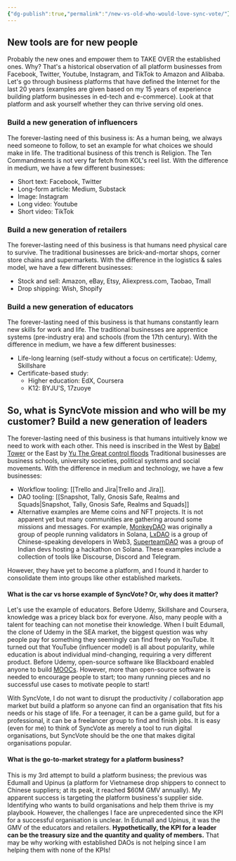 ```yaml
---
{"dg-publish":true,"permalink":"/new-vs-old-who-would-love-sync-vote/"}
---
```


New tools are for new people
---

Probably the new ones and empower them to TAKE OVER the established ones.
Why? That's a historical observation of all platform businesses from Facebook, Twitter, Youtube, Instagram, and TikTok to Amazon and Alibaba.
Let's go through business platforms that have defined the Internet for the last 20 years (examples are given based on my 15 years of experience building platform businesses in ed-tech and e-commerce).
Look at that platform and ask yourself whether they can thrive serving old ones.

### Build a new generation of influencers
The forever-lasting need of this business is: As a human being, we always need someone to follow, to set an example for what choices we should make in life. The traditional business of this trench is Religion. The Ten Commandments is not very far fetch from KOL's reel list.
With the difference in medium, we have a few different businesses:
- Short text: Facebook, Twitter
- Long-form article: Medium, Substack
- Image: Instagram
- Long video: Youtube
- Short video: TikTok

### Build a new generation of retailers
The forever-lasting need of this business is that humans need physical care to survive. The traditional businesses are brick-and-mortar shops, corner store chains and supermarkets.
With the difference in the logistics & sales model, we have a few different businesses:
- Stock and sell: Amazon, eBay, Etsy, Aliexpress.com, Taobao, Tmall
- Drop shipping: Wish, Shopify

### Build a new generation of educators
The forever-lasting need of this business is that humans constantly learn new skills for work and life. The traditional businesses are apprentice systems (pre-industry era) and schools (from the 17th century).
With the difference in medium, we have a few different businesses:
- Life-long learning (self-study without a focus on certificate): Udemy, Skillshare
- Certificate-based study: 
	- Higher education: EdX, Coursera
	- K12: BYJU'S, 17zuoye


So, what is SyncVote mission and who will be my customer?
Build a new generation of leaders
---
The forever-lasting need of this business is that humans intuitively know we need to work with each other. This need is inscribed in the West by [Babel Tower](https://en.wikipedia.org/wiki/Tower_of_Babel) or the East by [Yu The Great control floods](https://en.wikipedia.org/wiki/Yu_the_Great)  Traditional businesses are business schools, university societies, political systems and social movements.
With the difference in medium and technology, we have a few businesses:
- Workflow tooling: [[Trello and Jira\|Trello and Jira]].
- DAO tooling: [[Snapshot, Tally, Gnosis Safe,  Realms and Squads\|Snapshot, Tally, Gnosis Safe,  Realms and Squads]]
- Alternative examples are Meme coins and NFT projects. It is not apparent yet but many communities are gathering around some missions and messages. For example, [MonkeyDAO](https://monkedao.io/) was originally a group of people running validators in Solana, [LxDAO](https://lxdao.io/) is a group of Chinese-speaking developers in Web3, [SuperteamDAO](https://superteam.fun/) was a group of Indian devs hosting a hackathon on Solana. These examples include a collection of tools like Discourse, Discord and Telegram.

However, they have yet to become a platform, and I found it harder to consolidate them into groups like other established markets. 

#### What is the car vs horse example of SyncVote? Or, why does it matter?
Let's use the example of educators. Before Udemy, Skillshare and Coursera, knowledge was a pricey black box for everyone. Also, many people with a talent for teaching can not monetise their knowledge. 
When I built Edumall, the clone of Udemy in the SEA market, the biggest question was why people pay for something they seemingly can find freely on YouTube. It turned out that YouTube (influencer model) is all about popularity, while education is about individual mind-changing, requiring a very different product. Before Udemy, open-source software like Blackboard enabled anyone to build [MOOCs](https://en.wikipedia.org/wiki/Massive_open_online_course). However, more than open-source software is needed to encourage people to start; too many running pieces and no successful use cases to motivate people to start!

With SyncVote, I do not want to disrupt the productivity / collaboration app market but build a platform so anyone can find an organisation that fits his needs or his stage of life. For a teenager, it can be a game guild, but for a professional, it can be a freelancer group to find and finish jobs. It is easy (even for me) to think of SyncVote as merely a tool to run digital organisations, but SyncVote should be the one that makes digital organisations popular. 

#### What is the go-to-market strategy for a platform business?
This is my 3rd attempt to build a platform business; the previous was Edumall and Upinus (a platform for Vietnamese drop shippers to connect to Chinese suppliers; at its peak, it reached $60M GMV annually). My apparent success is targeting the platform business's supplier side.
Identifying who wants to build organisations and help them thrive is my playbook.
However, the challenges I face are unprecedented since the KPI for a successful organisation is unclear.
In Edumall and Upinus, it was the GMV of the educators and retailers. **Hypothetically, the KPI for a leader can be the treasury size and the quantity and quality of members.**
That may be why working with established DAOs is not helping since I am helping them with none of the KPIs!